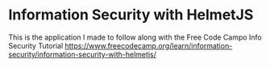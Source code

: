 # Information Security with HelmetJS

This is the application I made to follow along with the Free Code Campo Info Security Tutorial https://www.freecodecamp.org/learn/information-security/information-security-with-helmetjs/
